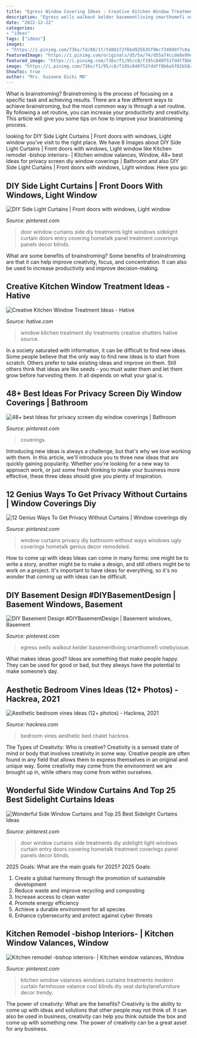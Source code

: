```yaml
---
title: "Egress Window Covering Ideas : Creative Kitchen Window Treatment Ideas"
description: "Egress wells walkout kelder basementliving smarthomefi votebyissue"
date: "2022-12-22"
categories:
- "ideas"
tags: ["ideas"]
images:
- "https://i.pinimg.com/736x/fd/80/1f/fd801f2f6bd925b35f96cf349d9f7c0a.jpg"
featuredImage: "https://i.pinimg.com/originals/d5/5a/74/d55a74ccde8e99c55b22d1a15801d06e.jpg"
featured_image: "https://i.pinimg.com/736x/f1/95/c8/f195c840f51fddff8b6a5f02b58a8388--curtain-door-home-ideas.jpg"
image: "https://i.pinimg.com/736x/f1/95/c8/f195c840f51fddff8b6a5f02b58a8388--curtain-door-home-ideas.jpg"
ShowToc: true
author: "Mrs. Suzanne Dicki MD"
---
```



What is brainstroming? Brainstroming is the process of focusing on a specific task and achieving results. There are a few different ways to achieve brainstroming, but the most common way is through a set routine. By following a set routine, you can increase your productivity and creativity. This article will give you some tips on how to improve your brainstroming process.

	

		
looking for DIY Side Light Curtains | Front doors with windows, Light window you've visit to the right place. We have 8 Images about DIY Side Light Curtains | Front doors with windows, Light window like Kitchen remodel -bishop interiors- | Kitchen window valances, Window, 48+ best Ideas for privacy screen diy window coverings | Bathroom and also DIY Side Light Curtains | Front doors with windows, Light window. Here you go:
		
    
## DIY Side Light Curtains | Front Doors With Windows, Light Window

<img loading=lazy src="https://i.pinimg.com/736x/f1/95/c8/f195c840f51fddff8b6a5f02b58a8388--curtain-door-home-ideas.jpg" onerror="this.onerror=null;this.src='https://tse2.mm.bing.net/th?id=OIP.YxpjdnS8r1iZCgx5kXlaSgHaKW&amp;pid=15.1';" alt="DIY Side Light Curtains | Front doors with windows, Light window">

_Source: pinterest.com_

>door window curtains side diy treatments light windows sidelight curtain doors entry covering hometalk panel treatment coverings panels decor blinds. 

	

What are some benefits of brainstroming?
Some benefits of brainstroming are that it can help improve creativity, focus, and concentration. It can also be used to increase productivity and improve decision-making.

    
## Creative Kitchen Window Treatment Ideas - Hative

<img loading=lazy src="https://hative.com/wp-content/uploads/2015/02/kitchen-window-treatments/10-kitchen-window-treatments.jpg" onerror="this.onerror=null;this.src='https://tse4.mm.bing.net/th?id=OIP.Py8D1PO3NxfA8QIhhx4lWwHaLH&amp;pid=15.1';" alt="Creative Kitchen Window Treatment Ideas - Hative">

_Source: hative.com_

>window kitchen treatment diy treatments creative shutters hative source. 

	

In a society saturated with information, it can be difficult to find new ideas. Some people believe that the only way to find new ideas is to start from scratch. Others prefer to take existing ideas and improve on them. Still others think that ideas are like seeds - you must water them and let them grow before harvesting them. It all depends on what your goal is.

    
## 48+ Best Ideas For Privacy Screen Diy Window Coverings | Bathroom

<img loading=lazy src="https://i.pinimg.com/originals/d5/5a/74/d55a74ccde8e99c55b22d1a15801d06e.jpg" onerror="this.onerror=null;this.src='https://tse4.mm.bing.net/th?id=OIP.g6Cpc0Z8GYA8x6g6UfkOTAAAAA&amp;pid=15.1';" alt="48+ best Ideas for privacy screen diy window coverings | Bathroom">

_Source: pinterest.com_

>coverings. 

	

Introducing new ideas is always a challenge, but that's why we love working with them. In this article, we'll introduce you to three new ideas that are quickly gaining popularity. Whether you're looking for a new way to approach work, or just some fresh thinking to make your business more effective, these three ideas should give you plenty of inspiration.

    
## 12 Genius Ways To Get Privacy Without Curtains | Window Coverings Diy

<img loading=lazy src="https://i.pinimg.com/736x/fd/80/1f/fd801f2f6bd925b35f96cf349d9f7c0a.jpg" onerror="this.onerror=null;this.src='https://tse3.mm.bing.net/th?id=OIP.gV-WoXPrErTE_yvzCZouSQHaLH&amp;pid=15.1';" alt="12 Genius Ways To Get Privacy Without Curtains | Window coverings diy">

_Source: pinterest.com_

>window curtains privacy diy bathroom without ways windows ugly coverings hometalk genius decor remodeled. 

	

How to come up with ideas
Ideas can come in many forms: one might be to write a story, another might be to make a design, and still others might be to work on a project. It's important to have ideas for everything, so it's no wonder that coming up with ideas can be difficult.

    
## DIY Basement Design #DIYBasementDesign | Basement Windows, Basement

<img loading=lazy src="https://i.pinimg.com/736x/24/85/dc/2485dc6ba1baed998795310637c7cd2e.jpg" onerror="this.onerror=null;this.src='https://tse2.mm.bing.net/th?id=OIP.tzFaf7EhIvuiDZWKZE2ocAHaJ3&amp;pid=15.1';" alt="DIY Basement Design #DIYBasementDesign | Basement windows, Basement">

_Source: pinterest.com_

>egress wells walkout kelder basementliving smarthomefi votebyissue. 

	

What makes ideas good?
Ideas are something that make people happy. They can be used for good or bad, but they always have the potential to make someone’s day.

    
## Aesthetic Bedroom Vines Ideas (12+ Photos) - Hackrea, 2021

<img loading=lazy src="https://www.hackrea.com/wp-content/uploads/2021/03/Vines-ideas-in-a-bedroom-with-chalet-bed.jpg" onerror="this.onerror=null;this.src='https://tse4.mm.bing.net/th?id=OIP.G8SV-QigppHjZgyZ46jcOwHaJP&amp;pid=15.1';" alt="Aesthetic bedroom vines ideas (12+ photos) - Hackrea, 2021">

_Source: hackrea.com_

>bedroom vines aesthetic bed chalet hackrea. 

	

The Types of Creativity: Who is creative?
Creativity is a sensed state of mind or body that involves creativity in some way. Creative people are often found in any field that allows them to express themselves in an original and unique way. Some creativity may come from the environment we are brought up in, while others may come from within ourselves.

    
## Wonderful Side Window Curtains And Top 25 Best Sidelight Curtains Ideas

<img loading=lazy src="https://i.pinimg.com/736x/75/9b/4d/759b4dd5ed8f9ef8f03eede0a56d2172.jpg" onerror="this.onerror=null;this.src='https://tse4.mm.bing.net/th?id=OIP.Rz2Xt8gaxS0HYjC0GHCYFQHaKW&amp;pid=15.1';" alt="Wonderful Side Window Curtains and Top 25 Best Sidelight Curtains Ideas">

_Source: pinterest.com_

>door window curtains side treatments diy sidelight light windows curtain entry doors covering hometalk treatment coverings panel panels decor blinds. 

	

2025 Goals: What are the main goals for 2025?
2025 Goals: 
1. Create a global harmony through the promotion of sustainable development 
2. Reduce waste and improve recycling and composting 
3. Increase access to clean water 
4. Promote energy efficiency 
5. Achieve a durable environment for all species 
6. Enhance cybersecurity and protect against cyber threats 

    
## Kitchen Remodel -bishop Interiors- | Kitchen Window Valances, Window

<img loading=lazy src="https://i.pinimg.com/736x/ec/5f/01/ec5f01066a7dc6c053fc687ba169eb1f--kitchen-window-valances-kitchen-windows.jpg" onerror="this.onerror=null;this.src='https://tse4.mm.bing.net/th?id=OIP.E5A4XC-QIb3hOZIyOgTg3QHaJ4&amp;pid=15.1';" alt="Kitchen remodel -bishop interiors- | Kitchen window valances, Window">

_Source: pinterest.com_

>kitchen window valances windows curtains treatments modern curtain farmhouse valance cool blinds diy seat darbylanefurniture decor trendy. 

	

The power of creativity: What are the benefits?
Creativity is the ability to come up with ideas and solutions that other people may not think of. It can also be used in business, creativity can help you think outside the box and come up with something new. The power of creativity can be a great asset for any business.

